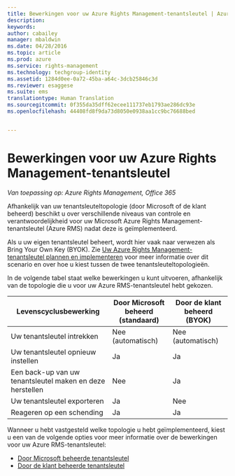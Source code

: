 ```yaml
---
title: Bewerkingen voor uw Azure Rights Management-tenantsleutel | Azure RMS
description: 
keywords: 
author: cabailey
manager: mbaldwin
ms.date: 04/28/2016
ms.topic: article
ms.prod: azure
ms.service: rights-management
ms.technology: techgroup-identity
ms.assetid: 1284d0ee-0a72-45ba-a64c-3dcb25846c3d
ms.reviewer: esaggese
ms.suite: ems
translationtype: Human Translation
ms.sourcegitcommit: 0f355da35dff62ecee111737eb1793ae286dc93e
ms.openlocfilehash: 44408fd8f9da73d8050e0938aa1cc9bc76688bed


---
```


# Bewerkingen voor uw Azure Rights Management-tenantsleutel

*Van toepassing op: Azure Rights Management, Office 365*

Afhankelijk van uw tenantsleuteltopologie (door Microsoft of de klant beheerd) beschikt u over verschillende niveaus van controle en verantwoordelijkheid voor uw Microsoft Azure Rights Management-tenantsleutel (Azure RMS) nadat deze is geïmplementeerd.

Als u uw eigen tenantsleutel beheert, wordt hier vaak naar verwezen als Bring Your Own Key (BYOK). Zie [Uw Azure Rights Management-tenantsleutel plannen en implementeren](../plan-design/plan-implement-tenant-key.md) voor meer informatie over dit scenario en over hoe u kiest tussen de twee tenantsleuteltopologieën.

In de volgende tabel staat welke bewerkingen u kunt uitvoeren, afhankelijk van de topologie die u voor uw Azure RMS-tenantsleutel hebt gekozen.

|Levenscyclusbewerking|Door Microsoft beheerd (standaard)|Door de klant beheerd (BYOK)|
|-----------------------|-------------------------------|---------------------------|
|Uw tenantsleutel intrekken|Nee (automatisch)|Nee (automatisch)|
|Uw tenantsleutel opnieuw instellen|Ja|Ja|
|Een back-up van uw tenantsleutel maken en deze herstellen|Nee|Ja|
|Uw tenantsleutel exporteren|Ja|Nee|
|Reageren op een schending|Ja|Ja|

Wanneer u hebt vastgesteld welke topologie u hebt geïmplementeerd, kiest u een van de volgende opties voor meer informatie over de bewerkingen voor uw Azure RMS-tenantsleutel:


- [Door Microsoft beheerde tenantsleutel](operations-microsoft-managed-tenant-key.md)
- [Door de klant beheerde tenantsleutel](operations-customer-managed-tenant-key.md)







<!--HONumber=Jun16_HO4-->


